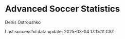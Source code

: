 # Advanced Soccer Statistics
Denis Ostroushko

<!-- gfm -->

Last successful data update: 2025-03-04 17:15:11 CST
